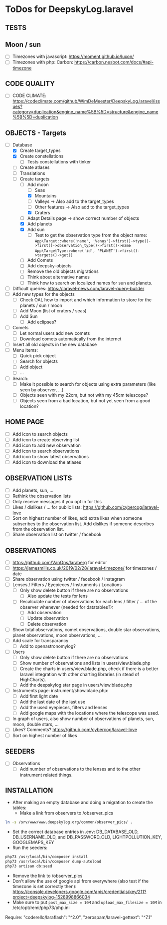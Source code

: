 # ToDos for DeepskyLog.laravel

## TESTS

## Moon / sun

+ [ ] Timezones with javascript: <https://moment.github.io/luxon/>
+ [ ] Timezones with php: Carbon: <https://carbon.nesbot.com/docs/#api-timezone>

## CODE QUALITY

+ [ ] CODE CLIMATE: <https://codeclimate.com/github/WimDeMeester/DeepskyLog.laravel/issues?category=duplication&engine_name%5B%5D=structure&engine_name%5B%5D=duplication>

## OBJECTS - Targets

+ [ ] Database
  + [x] Create target_types
  + [x] Create constellations
    + [ ] Tests constellations with tinker
  + [ ] Create atlases
  + [ ] Translations
  + [ ] Create targets
    + [ ] Add moon
      + [ ] Seas
      + [x] Mountains
      + [ ] Valleys -> Also add to the target_types
      + [ ] Other features -> Also add to the target_types
      + [x] Craters
    + [ ] Adapt Details page -> show correct number of objects
    + [x] Add planets
    + [x] Add sun
      + [ ] Test to get the observation type from the object name: 
  `App\Target::where('name', 'Venus')->first()->type()->first()->observation_type()->first()->name`
  `App\TargetType::where('id', 'PLANET')->first()->targets()->get()`
    + [ ] Add Comets
    + [ ] Add deepsky-objects
    + [ ] Remove the old objects migrations
    + [ ] Think about alternative names
    + [ ] Think how to search on localized names for sun and planets.
+ [ ] Difficult queries: <https://laravel-news.com/laravel-query-builder>
+ [ ] Add new types for the objects
  + [ ] Check OAL how to import and which information to store for the planets / sun / moon
  + [ ] Add Moon (list of craters / seas)
  + [ ] Add Sun
    + [ ] Add eclipses?
+ [ ] Comets
  + [ ] Let normal users add new comets
  + [ ] Download comets automatically from the internet
+ [ ] Insert all old objects in the new database
+ [ ] Menu items:
  + [ ] Quick pick object
  + [ ] Search for objects
  + [ ] Add object
  + [ ] ...
+ [ ] Search:
  + [ ] Make it possible to search for objects using extra parameters (like seen by observer, ...)
  + [ ] Objects seen with my 22cm, but not with my 45cm telescope?
  + [ ] Objects seen from a bad location, but not yet seen from a good location?

## HOME PAGE

+ [ ] Add icon to search objects
+ [ ] Add icon to create observing list
+ [ ] Add icon to add new observation
+ [ ] Add icon to search observations
+ [ ] Add icon to show latest observations
+ [ ] Add icon to download the atlases

## OBSERVATION LISTS

+ [ ] Add planets, sun, ...
+ [ ] Rethink the observation lists
+ [ ] Only receive messages if you opt in for this
+ [ ] Likes / dislikes / ... for public lists: <https://github.com/cybercog/laravel-love>
+ [ ] Sort on highest number of likes, add extra likes when someone subscribes to the observation list. Add dislikes if someone describes from the observation list.
+ [ ] Share observation list on twitter / facebook

## OBSERVATIONS

+ [ ] <https://github.com/VanOns/laraberg> for editor
+ [ ] <https://jamesmills.co.uk/2019/02/28/laravel-timezone/> for timezones / date
+ [ ] Share observation using twitter / facebook / instagram
+ [ ] Lenses / Filters / Eyepieces / Instruments / Locations
  + [ ] Only show delete button if there are no observations
    + [ ] Also update the tests for lens
  + [ ] Recalculate number of observations for each lens / filter / ... of the observer whenever (needed for datatables?):
    + [ ] Add observation
    + [ ] Update observation
    + [ ] Delete observation
+ [ ] Show total observations, comet observations, double star observations, planet observations, moon observations, ...
+ [ ] Add scale for transparancy
  + [ ] Add to openastronomylog?
+ [ ] Users
  + [ ] Only show delete button if there are no observations
  + [ ] Show number of observations and lists in users/view.blade.php
  + [ ] Create the charts in users/view.blade.php, check if there is a better laravel integration with other charting libraries (in stead of HighCharts).
  + [ ] Add the deepskylog star page in users/view.blade.php
+ [ ] Instruments page: instrument/show.blade.php:
  + [ ] Add first light date
  + [ ] Add the last date of the last use
  + [ ] Add the used eyepieces, filters and lenses
  + [ ] Add google maps with the locations where the telescope was used.
+ [ ] In graph of users, also show number of observations of planets, sun, moon, double stars, ...
+ [ ] Likes? Comments? <https://github.com/cybercog/laravel-love>
+ [ ] Sort on highest number of likes

## SEEDERS

+ [ ] Observations
  + [ ] Add number of observations to the lenses and to the other instrument related things.

## INSTALLATION

+ After making an empty database and doing a migration to create the tables:
  + Make a link from observers to /observer_pics
  
```bash
ln -s /srv/www/www.deepskylog.org/common/observer_pics/ .
```

+ Set the correct database entries in .env: DB_DATABASE_OLD, DB_USERNAME_OLD, and
DB_PASSWORD_OLD, LIGHTPOLLUTION_KEY, GOOGLEMAPS_KEY
+ Run the seeders:

```bash
php73 /usr/local/bin/composer install
php73 /usr/local/bin/composer dump-autoload
php73 artisan db:seed
```

+ Remove the link to /observer_pics
+ Don't allow the use of google api from everywhere (also test if the timezone is set correctly then): <https://console.developers.google.com/apis/credentials/key/211?project=deepskylog-1528998866034>
+ Make sure to put `post_max_size = 10M` and `upload_max_filesize = 10M` in /etc/opt/remi/php73/php.ini

Require:
        "coderello/laraflash": "^2.0",
        "zerospam/laravel-gettext": "^7.1"
